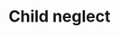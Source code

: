 ---
title: Child neglect
longTitle: 'Child neglect'
tags:
- gccommon
usedFor:
- "[[Violence against children]]"
---